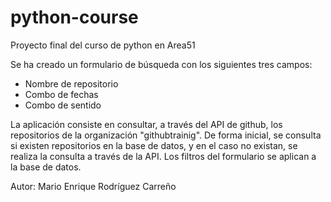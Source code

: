 # python-course
Proyecto final del curso de python en Area51

Se ha creado un formulario de búsqueda con los siguientes tres campos:
- Nombre de repositorio
- Combo de fechas
- Combo de sentido

La aplicación consiste en consultar, a través del API de github, los repositorios de la organización "githubtrainig". De forma inicial, se consulta si existen repositorios en la base de datos, y en el caso no existan, se realiza la consulta a través de la API. Los filtros del formulario se aplican a la base de datos.

Autor: Mario Enrique Rodríguez Carreño
